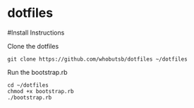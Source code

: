 dotfiles
========

#Install Instructions

Clone the dotfiles
    
    git clone https://github.com/whobutsb/dotfiles ~/dotfiles

Run the bootstrap.rb

    cd ~/dotfiles
    chmod +x bootstrap.rb
    ./bootstrap.rb
    
